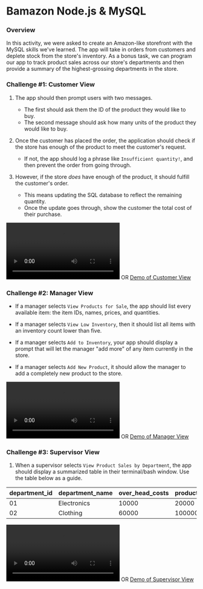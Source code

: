 # Bamazon Node.js & MySQL

### Overview

In this activity, we were asked to create an Amazon-like storefront with the MySQL skills we've learned. The app will take in orders from customers and deplete stock from the store's inventory. As a bonus task, we can program our app to track product sales across our store's departments and then provide a summary of the highest-grossing departments in the store.

### Challenge #1: Customer View 

1. The app should then prompt users with two messages.

   * The first should ask them the ID of the product they would like to buy.
   * The second message should ask how many units of the product they would like to buy.

2. Once the customer has placed the order, the application should check if the store has enough of the product to meet the customer's request.

   * If not, the app should log a phrase like `Insufficient quantity!`, and then prevent the order from going through.

3. However, if the store _does_ have enough of the product, it should fulfill the customer's order.
   * This means updating the SQL database to reflect the remaining quantity.
   * Once the update goes through, show the customer the total cost of their purchase.

![Video Demo](./Customer_View.webm)
     OR
[Demo of Customer View](https://drive.google.com/file/d/1Q5hQ3ry6T5qhZsdn8iv_kejkxEMOCiKr/view)

### Challenge #2: Manager View

  * If a manager selects `View Products for Sale`, the app should list every available item: the item IDs, names, prices, and quantities.

  * If a manager selects `View Low Inventory`, then it should list all items with an inventory count lower than five.

  * If a manager selects `Add to Inventory`, your app should display a prompt that will let the manager "add more" of any item currently in the store.

  * If a manager selects `Add New Product`, it should allow the manager to add a completely new product to the store.

![Video Demo](./Manager_View.webm)
     OR
[Demo of Manager View](https://drive.google.com/file/d/1yi_WWogXru4m76WCcq3TkrLFgwyZs3Wb/view)

### Challenge #3: Supervisor View

1. When a supervisor selects `View Product Sales by Department`, the app should display a summarized table in their terminal/bash window. Use the table below as a guide.

| department_id | department_name | over_head_costs | product_sales | total_profit |
| ------------- | --------------- | --------------- | ------------- | ------------ |
| 01            | Electronics     | 10000           | 20000         | 10000        |
| 02            | Clothing        | 60000           | 100000        | 40000        |

![Video Demo](./Supervisor_View.webm)
     OR
[Demo of Supervisor View](https://drive.google.com/file/d/1XvgrQ2PX3xM5FAHMQvfWon_pyfRwo3-m/view)